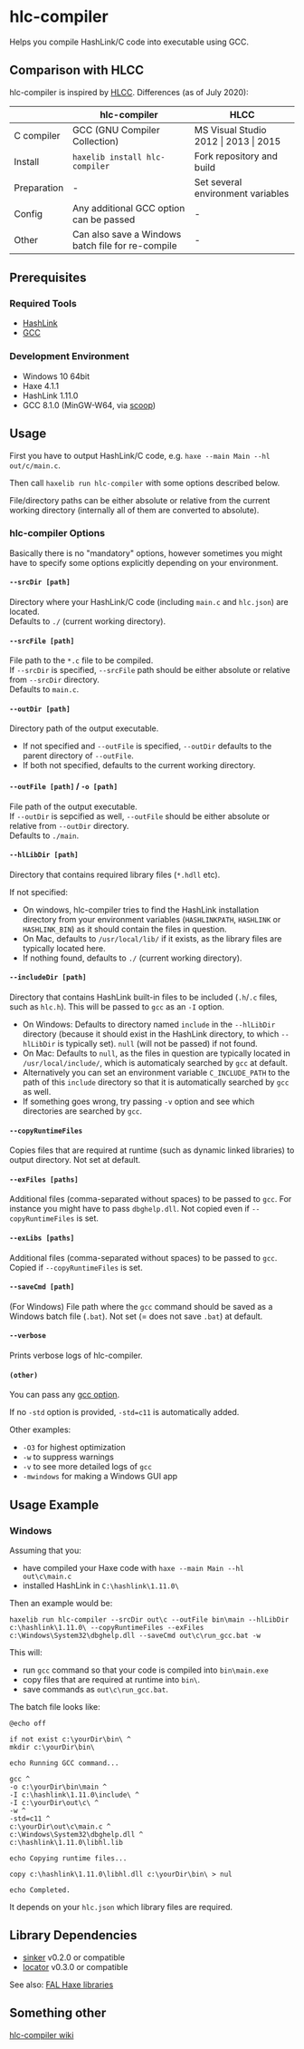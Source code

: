 # hlc-compiler

Helps you compile HashLink/C code into executable using GCC.

## Comparison with HLCC

hlc-compiler is inspired by [HLCC](https://github.com/Yanrishatum/HLCC). Differences (as of July 2020):

||hlc-compiler|HLCC|
|---|---|---|
|C compiler|GCC (GNU Compiler Collection)|MS Visual Studio 2012 \| 2013 \| 2015|
|Install|`haxelib install hlc-compiler`|Fork repository and build|
|Preparation|-|Set several environment variables|
|Config|Any additional GCC option can be passed|-|
|Other|Can also save a Windows batch file for re-compile|-|


## Prerequisites

### Required Tools

- [HashLink](https://hashlink.haxe.org/)
- [GCC](https://gcc.gnu.org/)

### Development Environment

- Windows 10 64bit
- Haxe 4.1.1
- HashLink 1.11.0
- GCC 8.1.0 (MinGW-W64, via [scoop](https://scoop.sh/))


## Usage

First you have to output HashLink/C code, e.g. `haxe --main Main --hl out/c/main.c`.

Then call `haxelib run hlc-compiler` with some options described below.

File/directory paths can be either absolute or relative from the current working directory
(internally all of them are converted to absolute).

### hlc-compiler Options

Basically there is no "mandatory" options, however sometimes you might have to specify some options explicitly depending
 on your environment.

#### `--srcDir [path]`

Directory where your HashLink/C code (including `main.c` and `hlc.json`) are located.  
Defaults to `./` (current working directory).

#### `--srcFile [path]`

File path to the `*.c` file to be compiled.  
If `--srcDir` is specified, `--srcFile` path should be either absolute or relative from `--srcDir` directory.  
Defaults to `main.c`.

#### `--outDir [path]`

Directory path of the output executable.  
- If not specified and `--outFile` is specified, `--outDir` defaults to the parent directory of `--outFile`.  
- If both not specified, defaults to the current working directory.

#### `--outFile [path]` / `-o [path]`

File path of the output executable.  
If `--outDir` is sepcified as well, `--outFile` should be either absolute or relative from `--outDir` directory.  
Defaults to `./main`.

#### `--hlLibDir [path]`

Directory that contains required library files (`*.hdll` etc).

If not specified:

- On windows, hlc-compiler tries to find the HashLink installation directory from your environment variables (`HASHLINKPATH`, `HASHLINK` or `HASHLINK_BIN`) as it should contain the files in question.
- On Mac, defaults to `/usr/local/lib/` if it exists, as the library files are typically located here.
- If nothing found, defaults to `./` (current working directory).

#### `--includeDir [path]`

Directory that contains HashLink built-in files to be included (`.h`/`.c` files, such as `hlc.h`).
This will be passed to `gcc` as an `-I` option.

- On Windows: Defaults to directory named `include` in the `--hlLibDir` directory (because it should exist in the HashLink directory, to which `--hlLibDir` is typically set). `null` (will not be passed) if not found.
- On Mac: Defaults to `null`, as the files in question are typically located in `/usr/local/include/`, which is automaticaly searched by `gcc` at default.
- Alternatively you can set an environment variable `C_INCLUDE_PATH` to the path of this `include` directory so that it is automatically searched by `gcc` as well.
- If something goes wrong, try passing `-v` option and see which directories are searched by `gcc`.

#### `--copyRuntimeFiles`

Copies files that are required at runtime (such as dynamic linked libraries) to output directory.
Not set at default.

#### `--exFiles [paths]`

Additional files (comma-separated without spaces) to be passed to `gcc`.
For instance you might have to pass `dbghelp.dll`.
Not copied even if `--copyRuntimeFiles` is set.

#### `--exLibs [paths]`

Additional files (comma-separated without spaces) to be passed to `gcc`.
Copied if `--copyRuntimeFiles` is set.

#### `--saveCmd [path]`

(For Windows)
File path where the `gcc` command should be saved as a Windows batch file (`.bat`).
Not set (= does not save `.bat`) at default.

#### `--verbose`

Prints verbose logs of hlc-compiler.

#### `(other)`

You can pass any [gcc option](https://gcc.gnu.org/onlinedocs/gcc/Option-Summary.html).

If no `-std` option is provided, `-std=c11` is automatically added.

Other examples:

- `-O3` for highest optimization
- `-w` to suppress warnings
- `-v` to see more detailed logs of `gcc`
- `-mwindows` for making a Windows GUI app


## Usage Example

### Windows

Assuming that you:

- have compiled your Haxe code with `haxe --main Main --hl out\c\main.c`
- installed HashLink in `C:\hashlink\1.11.0\`

Then an example would be:

```
haxelib run hlc-compiler --srcDir out\c --outFile bin\main --hlLibDir c:\hashlink\1.11.0\ --copyRuntimeFiles --exFiles c:\Windows\System32\dbghelp.dll --saveCmd out\c\run_gcc.bat -w
```

This will:

- run `gcc` command so that your code is compiled into `bin\main.exe`
- copy files that are required at runtime into `bin\`.
- save commands as `out\c\run_gcc.bat`.

The batch file looks like:

```Batchfile
@echo off

if not exist c:\yourDir\bin\ ^
mkdir c:\yourDir\bin\

echo Running GCC command...

gcc ^
-o c:\yourDir\bin\main ^
-I c:\hashlink\1.11.0\include\ ^
-I c:\yourDir\out\c\ ^
-w ^
-std=c11 ^
c:\yourDir\out\c\main.c ^
c:\Windows\System32\dbghelp.dll ^
c:\hashlink\1.11.0\libhl.lib

echo Copying runtime files...

copy c:\hashlink\1.11.0\libhl.dll c:\yourDir\bin\ > nul

echo Completed.
```

It depends on your `hlc.json` which library files are required.


## Library Dependencies

- [sinker](https://github.com/fal-works/sinker) v0.2.0 or compatible
- [locator](https://github.com/fal-works/banker) v0.3.0 or compatible

See also:
[FAL Haxe libraries](https://github.com/fal-works/fal-haxe-libraries)


## Something other

[hlc-compiler wiki](https://github.com/fal-works/hlc-compiler/wiki)
